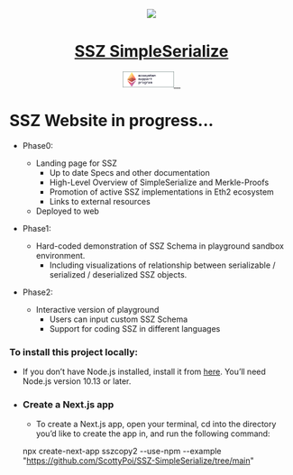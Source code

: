 <p align="center">
  <a href="https://github.com/scottypoi/ssz-simpleserialize">
    <img src="https://ethereum.org/static/810eb64d89629231aa4d8c7fe5f20ee5/31987/developers-eth-blocks.png" height="128">
    <h1 align="center">SSZ SimpleSerialize</h1>
  </a>
</p>

<p align="center">
  <a aria-label="ESP Logo" href="https://esp.ethereum.foundation/en/">
    <img src='./esplogoandbrand28.png'>
  </a>
  <a aria-label="NPM version" href="https://www.npmjs.com/package/next">
    <img alt="" src="https://img.shields.io/badge/NPM-V6.1.3-blue">
  </a>
  <a aria-label="License" href="https://github.com/vercel/next.js/blob/canary/license.md">
    <img alt="" src="https://img.shields.io/npm/l/next.svg?style=for-the-badge&labelColor=000000">
  </a>
  <a aria-label="Join the community on GitHub" href="https://github.com/scottypoi/ssz-simpleserialize/discussions">
    <img alt="" src="https://img.shields.io/badge/Collaborate%20on%20this%20project-blue.svg?style=for-the-badge&logo=github&labelColor=000000&logoWidth=20">
  </a>
</p>





# SSZ Website in progress...

- Phase0:
  - Landing page for SSZ 
    - Up to date Specs and other documentation
    - High-Level Overview of SimpleSerialize and Merkle-Proofs
    - Promotion of active SSZ implementations in Eth2 ecosystem
    - Links to external resources
  - Deployed to web

- Phase1:
  - Hard-coded demonstration of SSZ Schema in playground sandbox environment.
    - Including visualizations of relationship between serializable / serialized / deserialized SSZ objects.

- Phase2:
  - Interactive version of playground
    - Users can input custom SSZ Schema
    - Support for coding SSZ in different languages


### To install this project locally:
  
  - If you don’t have Node.js installed, install it from [here]('https://nodejs.org/en/'). You’ll need Node.js version 10.13 or later.
  
  - ### Create a Next.js app
    
    - To create a Next.js app, open your terminal, cd into the directory you’d like to create the app in, and run the following command:

    npx create-next-app sszcopy2 --use-npm --example "https://github.com/ScottyPoi/SSZ-SimpleSerialize/tree/main"